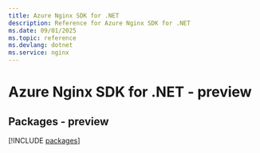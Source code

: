 ```yaml
---
title: Azure Nginx SDK for .NET
description: Reference for Azure Nginx SDK for .NET
ms.date: 09/01/2025
ms.topic: reference
ms.devlang: dotnet
ms.service: nginx
---
```

# Azure Nginx SDK for .NET - preview
## Packages - preview
[!INCLUDE [packages](nginx-index.md)]